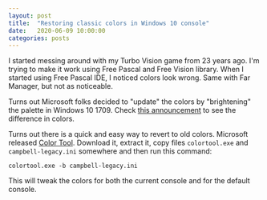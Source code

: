 ```yaml
---
layout: post
title:  "Restoring classic colors in Windows 10 console"
date:   2020-06-09 10:00:00
categories: posts
---
```


I started messing around with my Turbo Vision game from 23 years ago.
I'm trying to make it work using Free Pascal and Free Vision library.
When I started using Free Pascal IDE, I noticed colors look wrong.
Same with Far Manager, but not as noticeable.

Turns out Microsoft folks decided to "update" the colors by "brightening" the palette in Windows 10 1709.
Check [this announcement](https://devblogs.microsoft.com/commandline/updating-the-windows-console-colors/)
to see the difference in colors. 

Turns out there is a quick and easy way to revert to old colors.
Microsoft released [Color Tool](https://github.com/microsoft/terminal/releases/tag/1708.14008).
Download it, extract it, copy files `colortool.exe` and `campbell-legacy.ini` somewhere
and then run this command:

    colortool.exe -b campbell-legacy.ini

This will tweak the colors for both the current console and for the default console.
